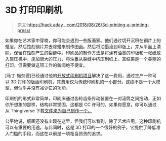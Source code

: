 # 3D 打印印刷机

> 原文:[https://hack aday . com/2018/08/26/3d-printing-a-printing-press/](https://hackaday.com/2018/08/26/3d-printing-a-printing-press/)

如果你在艺术家中穿梭，你可能会遇到一些版画家。他们通过切开沉积在铜片上的蜡层，然后蚀刻铜片并去除蜡来制作图画。然后将油墨滚到印版上，并从平面上清除，保留在蚀刻产生的裂缝中。印刷品的制作方法是将涂有油墨的印版和一张纸放入辊压机中，施加很大的压力，将油墨从裂缝中挤压到纸上。其结果是一个美丽的打印，但需要做这项工作的新闻绝不便宜。

[马丁·施奈德]已经通过他的[开放式印刷机项目](http://martinschneiderart.com/openpressproject/)解决了这一费用，通过生产一种可以 3D 打印的版画印刷机，其费用仅为传统印刷机的一小部分。这绝不是一个大模型，但似乎并没有减少它的功能。

印刷机的形式非常简单，印刷床通过齿轮齿条传动装置在一对滚筒之间拖动，正如你所想象的那样，结构非常坚固。这都是 CC 许可的，如果你愿意，你可以通过从 Thingiverse 下载[文件来为自己制作一个。](https://www.thingiverse.com/thing:2841592)

公平地说，版画还没有出现在这里，但我们可以看到，除了艺术应用，这种印刷机可以有重要的用途。与此同时，这是 3D 打印的一个很好的例子，它提供了降低准入门槛的手段，而这在以前是一项相当昂贵的追求。